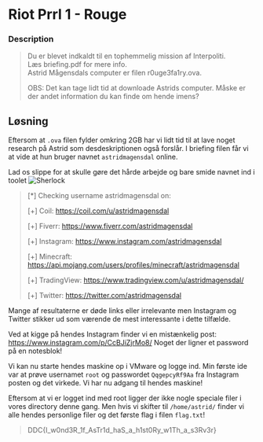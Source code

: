 # Riot Prrl 1 - Rouge
### Description
>Du er blevet indkaldt til en tophemmelig mission af Interpoliti.  
Læs briefing.pdf for mere info.  
Astrid Mågensdals computer er filen r0uge3fa1ry.ova.
>
>OBS: Det kan tage lidt tid at downloade Astrids computer. Måske er der andet information du kan finde om hende imens?

## Løsning
Eftersom at `.ova` filen fylder omkring 2GB har vi lidt tid til at lave noget research på Astrid som desdeskriptionen også forslår. I briefing filen får vi at vide at hun bruger navnet `astridmagensdal` online.

Lad os slippe for at skulle gøre det hårde arbejde og bare smide navnet ind i toolet ![Sherlock](https://github.com/sherlock-project/sherlock)

>[*] Checking username astridmagensdal on:
>
>[+] Coil: https://coil.com/u/astridmagensdal
>
>[+] Fiverr: https://www.fiverr.com/astridmagensdal
>
>[+] Instagram: https://www.instagram.com/astridmagensdal
>
>[+] Minecraft: https://api.mojang.com/users/profiles/minecraft/astridmagensdal
>
>[+] TradingView: https://www.tradingview.com/u/astridmagensdal/
>
>[+] Twitter: https://twitter.com/astridmagensdal

Mange af resultaterne er døde links eller irrelevante men Instagram og Twitter stikker ud som værende de mest interessante i dette tilfælde.

Ved at kigge på hendes Instagram finder vi en mistænkelig post: https://www.instagram.com/p/CcBJiZjrMo8/
Noget der ligner et password på en notesblok!

Vi kan nu starte hendes maskine op i VMware og logge ind.
Min første ide var  at prøve usernamet `root` og passwordet `QqgepcyRf9Aa` fra Instagram posten og det virkede. Vi har nu adgang til hendes maskine!

Eftersom at vi er logget ind med root ligger der ikke nogle speciale filer i vores directory denne gang. Men hvis vi skifter til `/home/astrid/` finder vi alle hendes personlige filer og det første flag i filen `flag.txt`!

>DDC{I_w0nd3R_1f_AsTr1d_haS_a_h1st0Ry_w1Th_a_s3Rv3r}

